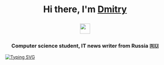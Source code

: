 <h1 align="center">Hi there, I'm <a href="#" target="_blank">Dmitry</a> 
  
<img src="https://github.com/blackcater/blackcater/raw/main/images/Hi.gif" height="32"/></h1>
<h3 align="center">Computer science student, IT news writer from Russia 🇷🇺</h3>

<a href="https://git.io/typing-svg"><img src="https://readme-typing-svg.herokuapp.com?font=Fira+Code&pause=1000&color=00F72F&width=800&lines=Coding+...................................................+Done!" alt="Typing SVG" /></a>
